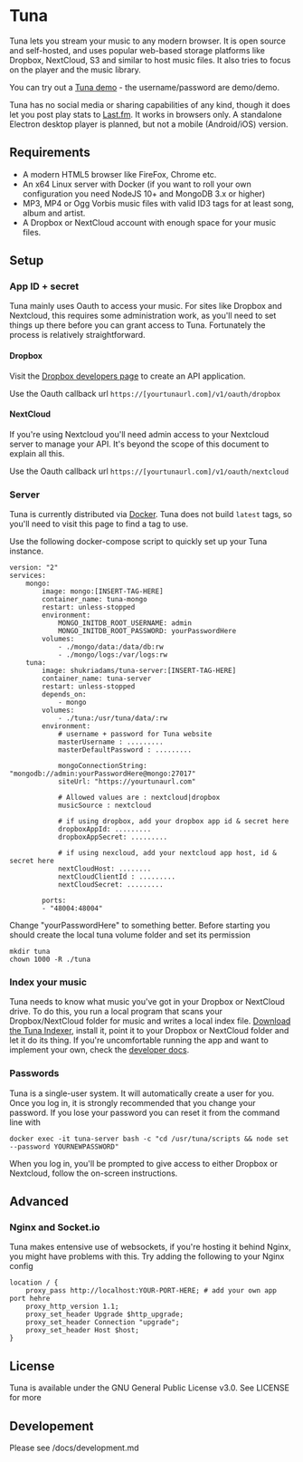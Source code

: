 # Tuna

Tuna lets you stream your music to any modern browser. It is open source and self-hosted, and uses popular web-based storage platforms like Dropbox, NextCloud, S3 and similar to host music files. It also tries to focus on the player and the music library.

You can try out a [Tuna demo](https://tuna-demo.shukriadams.com/) - the username/password are demo/demo.

Tuna has no social media or sharing capabilities of any kind, though it does let you post play stats to [Last.fm](http://last.fm). It works in browsers only. A standalone Electron desktop player is planned, but not a mobile (Android/iOS) version.

## Requirements

- A modern HTML5 browser like FireFox, Chrome etc.
- An x64 Linux server with Docker (if you want to roll your own configuration you need NodeJS 10+ and MongoDB 3.x or higher)
- MP3, MP4 or Ogg Vorbis music files with valid ID3 tags for at least song, album and artist.
- A Dropbox or NextCloud account with enough space for your music files.  

## Setup

### App ID + secret

Tuna mainly uses Oauth to access your music. For sites like Dropbox and Nextcloud, this requires some administration work, as you'll need to set things up there before you can grant access to Tuna. Fortunately the process is relatively straightforward. 

#### Dropbox 

Visit the [Dropbox developers page](https://www.dropbox.com/developers/apps/create) to create an API application. 

Use the Oauth callback url `https://[yourtunaurl.com]/v1/oauth/dropbox` 

#### NextCloud

If you're using Nextcloud you'll need admin access to your Nextcloud server to manage your API. It's beyond the scope of this document to explain all this. 

Use the Oauth callback url `https://[yourtunaurl.com]/v1/oauth/nextcloud`

### Server 

Tuna is currently distributed via [Docker](https://hub.docker.com/repository/docker/shukriadams/tuna-server). Tuna does not build `latest` tags, so you'll need to visit this page to find a tag to use.

Use the following docker-compose script to quickly set up your Tuna instance.

    version: "2"
    services:
        mongo:
            image: mongo:[INSERT-TAG-HERE] 
            container_name: tuna-mongo
            restart: unless-stopped
            environment:
                MONGO_INITDB_ROOT_USERNAME: admin
                MONGO_INITDB_ROOT_PASSWORD: yourPasswordHere
            volumes:
                - ./mongo/data:/data/db:rw        
                - ./mongo/logs:/var/logs:rw        
        tuna:
            image: shukriadams/tuna-server:[INSERT-TAG-HERE] 
            container_name: tuna-server
            restart: unless-stopped
            depends_on:
                - mongo
            volumes:
                - ./tuna:/usr/tuna/data/:rw
            environment:
                # username + password for Tuna website
                masterUsername : .........
                masterDefaultPassword : .........

                mongoConnectionString: "mongodb://admin:yourPasswordHere@mongo:27017"
                siteUrl: "https://yourtunaurl.com"

                # Allowed values are : nextcloud|dropbox
                musicSource : nextcloud 

                # if using dropbox, add your dropbox app id & secret here
                dropboxAppId: .........
                dropboxAppSecret: .........

                # if using nexcloud, add your nextcloud app host, id & secret here
                nextCloudHost: ........
                nextCloudClientId : .........
                nextCloudSecret: .........

            ports:
            - "48004:48004"

Change "yourPasswordHere" to something better. Before starting you should create the local tuna volume folder and set its permission

    mkdir tuna
    chown 1000 -R ./tuna

### Index your music

Tuna needs to know what music you've got in your Dropbox or NextCloud drive. To do this, you run a local program that scans your Dropbox/NextCloud folder for music and writes a local index file. [Download the Tuna Indexer](https://github.com/shukriadams/tuna-indexer/releases), install it, point it to your Dropbox or NextCloud folder and let it do its thing. If you're uncomfortable running the app and want to implement your own, check the [developer docs](https://github.com/shukriadams/tuna-server/tree/master/docs).

### Passwords

Tuna is a single-user system. It will automatically create a user for you. Once you log in, it is strongly recommended that you change your password. If you lose your password you can reset it from the command line with 

    docker exec -it tuna-server bash -c "cd /usr/tuna/scripts && node set --password YOURNEWPASSWORD"

When you log in, you'll be prompted to give access to either Dropbox or Nextcloud, follow the on-screen instructions. 

## Advanced 

### Nginx and Socket.io

Tuna makes entensive use of websockets, if you're hosting it behind Nginx, you might have problems with this. Try adding the following to your Nginx config

    location / {
        proxy_pass http://localhost:YOUR-PORT-HERE; # add your own app port hehre
        proxy_http_version 1.1;
        proxy_set_header Upgrade $http_upgrade;
        proxy_set_header Connection "upgrade";
        proxy_set_header Host $host;
    }

## License

Tuna is available under the GNU General Public License v3.0. See LICENSE for more 

## Developement

Please see /docs/development.md
